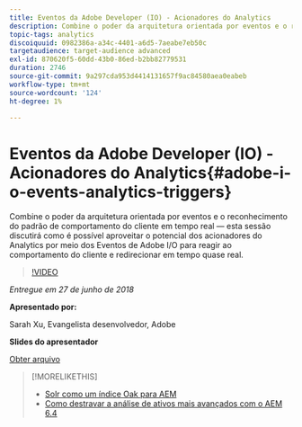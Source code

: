 ```yaml
---
title: Eventos da Adobe Developer (IO) - Acionadores do Analytics
description: Combine o poder da arquitetura orientada por eventos e o reconhecimento do padrão de comportamento do cliente em tempo real - esta sessão discute como você pode aproveitar o poder dos acionadores do Analytics por meio dos Eventos da Adobe Developer (Adobe I/O) para reagir ao comportamento do cliente e redirecionar em tempo quase real.
topic-tags: analytics
discoiquuid: 0982386a-a34c-4401-a6d5-7aeabe7eb50c
targetaudience: target-audience advanced
exl-id: 870620f5-60dd-43b0-86ed-b2bb82779531
duration: 2746
source-git-commit: 9a297cda953d4414131657f9ac84580aea0eabeb
workflow-type: tm+mt
source-wordcount: '124'
ht-degree: 1%

---
```


# Eventos da Adobe Developer (IO) - Acionadores do Analytics{#adobe-i-o-events-analytics-triggers}

Combine o poder da arquitetura orientada por eventos e o reconhecimento do padrão de comportamento do cliente em tempo real — esta sessão discutirá como é possível aproveitar o potencial dos acionadores do Analytics por meio dos Eventos de Adobe I/O para reagir ao comportamento do cliente e redirecionar em tempo quase real.

>[!VIDEO](https://video.tv.adobe.com/v/22809/?quality=9)

*Entregue em 27 de junho de 2018*

**Apresentado por:**

Sarah Xu, Evangelista desenvolvedor, Adobe

**Slides do apresentador**

[Obter arquivo](assets/gems+6+27+18+adobe+io+analytics+triggers.pdf)

<!--
[Get back to the Overview](https://helpx.adobe.com/experience-manager/kt/eseminars/gems/aem-index.html)
-->

>[!MORELIKETHIS]
>
>* [Solr como um índice Oak para AEM](solr-as-an-oak-index-for-aem.md)
>* [Como destravar a análise de ativos mais avançados com o AEM 6.4](https://helpx.adobe.com/experience-manager/kt/eseminars/experience-insider/exp-asset-analytics-64.html)

<!-- this link is broken: >* [Getting the most out of digital interactions with AEM and Analytics](https://helpx.adobe.com/experience-manager/kt/eseminars/ask-the-expert/aem-getting-the-most-out-of-digital-interactions-with-aem-and-analytics.html) 
-->
